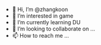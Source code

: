 - 👋 Hi, I’m @zhangkoon
- 👀 I’m interested in game
- 🌱 I’m currently learning DU
- 💞️ I’m looking to collaborate on ...
- 📫 How to reach me ...

<!---
zhangkoon/zhangkoon is a ✨ special ✨ repository because its `README.md` (this file) appears on your GitHub profile.
You can click the Preview link to take a look at your changes.
--->
